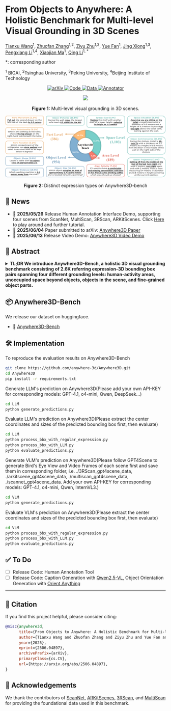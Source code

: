 # From Objects to Anywhere: A Holistic Benchmark for Multi-level Visual Grounding in 3D Scenes
[Tianxu Wang](https://github.com/TXWang98)<sup>1</sup>, [Zhuofan Zhang](https://github.com/zfzhang-thu)<sup>1,2</sup>, [Ziyu Zhu](https://github.com/zhuziyu-edward)<sup>1,2</sup>, [Yue Fan](https://github.com/YueFan1014)<sup>1</sup>, [Jing Xiong](https://github.com/Aurora-Xiong/)<sup>1,3</sup>, [Pengxiang Li](https://github.com/Pengxiang-Li)<sup>1,4</sup>, [Xiaojian Ma](https://jeasinema.github.io/)<sup>1</sup>, [Qing Li](https://liqing.io/)<sup>1, *</sup>

*: corresponding author

<sup>1</sup> BIGAI, <sup>2</sup>Tsinghua University, <sup>3</sup>Peking University, <sup>4</sup>Beijing Institute of Technology


<p align="center">
  <a href="https://arxiv.org/abs/2506.04897">
    <img src="https://img.shields.io/badge/arXiv-✏️-black?style=for-the-badge&logoColor=white" alt="arXiv">
  </a>
  <a href="https://github.com/anywhere-3d/Anywhere3D">
    <img src="https://img.shields.io/badge/Code-GitHub-black?style=for-the-badge&logo=github&logoColor=white" alt="Code">
  </a>
  <a href="https://huggingface.co/datasets/txwang98/Anywhere3D">
    <img src="https://img.shields.io/badge/Data-database-black?style=for-the-badge&logo=postgresql&logoColor=white" alt="Data">
  </a>
  <a href="https://anywhere3d-viewer-webpage.onrender.com/apps/meshviewer/datasetname=arkitscene_valid&scene_id=scene0004_00">
    <img src="https://img.shields.io/badge/Annotator-interface-black?style=for-the-badge&logo=visual-studio-code&logoColor=white" alt="Annotator">
  </a>
</p>


<p align="center">
  <img src="assets/teaser_v2_refined.png" width="600"/>
</p>

<p align="center">
  <b>Figure 1:</b> Multi-level visual grounding in 3D scenes.
</p>

<p align="center">
  <img src="assets/data_distribution_fin.png" width="600"/>
</p>

<p align="center">
  <b>Figure 2:</b> Distinct expression types on Anywhere3D-bench
</p>


## 📰 News

- 📅 **2025/05/26** Release Human Annotation Interface Demo, supporting four scenes from ScanNet, MultiScan, 3RScan, ARKitScenes. Click [Here](https://anywhere3d-viewer-webpage.onrender.com/apps/meshviewer/datasetname=arkitscene_valid&scene_id=scene0004_00) to play around and further tutorial.
- 📄 **2025/06/04** Paper submitted to arXiv: [Anywhere3D Paper](https://arxiv.org/abs/2506.04897)
- 📄 **2025/06/13** Release Video Demo: [Anywhere3D Video Demo](https://www.youtube.com/watch?v=rZiqZz_ME7g)



## 🧠 Abstract
<details>
<summary><strong>TL;DR We introduce Anywhere3D-Bench, a holistic 3D visual grounding benchmark consisting of 2.6K referring expression-3D bounding box pairs spanning four different grounding levels: human-activity areas, unoccupied space beyond objects, objects in the scene, and fine-grained object parts.</strong></summary>

3D visual grounding has made notable progress in localizing objects within complex 3D scenes. However, grounding referring expressions beyond objects in 3D scenes remains unexplored. In this paper, we introduce Anywhere3D-Bench, a holistic 3D visual grounding benchmark consisting of 2,632 referring expression-3D bounding box pairs spanning four different grounding levels: human-activity areas, unoccupied space beyond objects, objects in the scene, and fine-grained object parts. We assess a range of state-of-the-art 3D visual grounding methods alongside large language models (LLMs) and multimodal LLMs (MLLMs) on Anywhere3D-Bench. Experimental results reveal that space-level and part-level visual grounding pose the greatest challenges: space-level tasks require a more comprehensive spatial reasoning ability, for example, modeling distances and spatial relations within 3D space, while part-level tasks demand fine-grained perception of object composition. Even the best performance model, OpenAI o4-mini, achieves only 23.57% accuracy on space-level tasks and 33.94% on part-level tasks, significantly lower than its performance on area-level and object-level tasks. These findings underscore a critical gap in current models' capacity to understand and reason about 3D scene beyond object-level semantics.

</details>

## 📦 Anywhere3D-Bench

We release our dataset on huggingface.

- 🔗 [Anywhere3D-Bench](https://huggingface.co/datasets/txwang98/Anywhere3D)


## 🛠️ Implementation

To reproduce the evaluation results on Anywhere3D-Bench

```bash
git clone https://github.com/anywhere-3d/Anywhere3D.git
cd Anywhere3D
pip install -r requirements.txt
```

Generate LLM's prediction on Anywhere3D(Please add your own API-KEY for corresponding models: GPT-4.1, o4-mini, Qwen, DeepSeek...)
```bash
cd LLM
python generate_predictions.py
```

Evaluate LLM's prediction on Anywhere3D(Please extract the center coordinates and sizes of the predicted bounding box first, then evaluate)
```bash
cd LLM
python process_bbx_with_regular_expression.py
python process_bbx_with_LLM.py
python evaluate_predictions.py
```

Generate VLM's prediction on Anywhere3D(Please follow GPT4Scene to generate Bird's Eye View and Video Frames of each scene first and save them in corresponding folder, i.e. ./3RScan_gpt4scene_data, ./arkitscene_gpt4scene_data, ./multiscan_gpt4scene_data, ./scannet_gpt4scene_data.  Add your own API-KEY for corresponding models: GPT-4.1, o4-mini, Qwen, InternVL3.)
```bash
cd VLM
python generate_predictions.py
```

Evaluate VLM's prediction on Anywhere3D(Please extract the center coordinates and sizes of the predicted bounding box first, then evaluate)
```bash
cd VLM
python process_bbx_with_regular_expression.py
python process_bbx_with_LLM.py
python evaluate_predictions.py
```


## ✅ To Do

- [ ] Release Code: Human Annotation Tool
- [ ] Release Code: Caption Generation with [Qwen2.5-VL](https://arxiv.org/abs/2502.13923), Object Orientation Generation with [Orient Anything](https://orient-anything.github.io/)

---

## 📖 Citation

If you find this project helpful, please consider citing:

```bibtex
@misc{anywhere3d,
      title={From Objects to Anywhere: A Holistic Benchmark for Multi-level Visual Grounding in 3D Scenes}, 
      author={Tianxu Wang and Zhuofan Zhang and Ziyu Zhu and Yue Fan and Jing Xiong and Pengxiang Li and Xiaojian Ma and Qing Li},
      year={2025},
      eprint={2506.04897},
      archivePrefix={arXiv},
      primaryClass={cs.CV},
      url={https://arxiv.org/abs/2506.04897}, 
}
```

## 🙏 Acknowledgements

We thank the contributors of [ScanNet](http://www.scan-net.org/), [ARKitScenes](https://github.com/apple/ARKitScenes), [3RScan](https://github.com/WaldJohannaU/3RScan), and [MultiScan](https://3dlg-hcvc.github.io/multiscan/#/) for providing the foundational data used in this benchmark.

